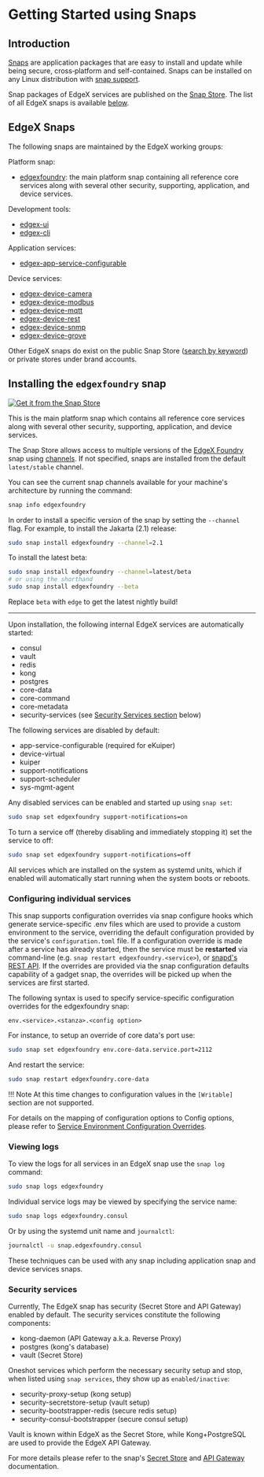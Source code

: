 # Getting Started using Snaps

## Introduction

[Snaps](https://snapcraft.io/docs) are application packages that are easy to install and update while being 
secure, cross‐platform and self-contained.
Snaps can be installed on any Linux distribution with [snap support](https://snapcraft.io/docs/installing-snapd).

Snap packages of EdgeX services are published on the [Snap Store](https://snapcraft.io). The list of all EdgeX snaps is available [below](#edgex-snaps).

## EdgeX Snaps
The following snaps are maintained by the EdgeX working groups:

Platform snap:

- [edgexfoundry](https://snapcraft.io/edgexfoundry): the main platform snap containing
all reference core services along with several other security, supporting, application, and device services.

Development tools:

- [edgex-ui](https://snapcraft.io/edgex-ui)
- [edgex-cli](https://snapcraft.io/edgex-cli)

Application services:

- [edgex-app-service-configurable](https://snapcraft.io/edgex-app-service-configurable)

Device services:

- [edgex-device-camera](https://snapcraft.io/edgex-device-camera)
- [edgex-device-modbus](https://snapcraft.io/edgex-device-modbus)
- [edgex-device-mqtt](https://snapcraft.io/edgex-device-mqtt)
- [edgex-device-rest](https://snapcraft.io/edgex-device-rest)
- [edgex-device-snmp](https://snapcraft.io/edgex-device-snmp)
- [edgex-device-grove](https://snapcraft.io/edgex-device-grove)

Other EdgeX snaps do exist on the public Snap Store ([search by keyword](https://snapcraft.io/search?q=edgex)) or private stores under brand accounts.

## Installing the `edgexfoundry` snap
[![Get it from the Snap Store](https://snapcraft.io/static/images/badges/en/snap-store-white.svg)](https://snapcraft.io/edgexfoundry)

This is the main platform snap which
contains all reference core services along with several other security, supporting, application, and device services.

The Snap Store allows access to multiple versions of the [EdgeX Foundry](https://snapcraft.io/edgexfoundry) snap using [channels](https://snapcraft.io/docs/channels). If not specified, snaps are installed
from the default `latest/stable` channel. 

You can see the current snap channels available for your machine's architecture by running the command:

```bash
snap info edgexfoundry
```

In order to install a specific version of the snap by setting the `--channel` flag.
For example, to install the Jakarta (2.1) release:

```bash
sudo snap install edgexfoundry --channel=2.1
```

To install the latest beta:
```bash
sudo snap install edgexfoundry --channel=latest/beta
# or using the shorthand
sudo snap install edgexfoundry --beta
```

Replace `beta` with `edge` to get the latest nightly build!

---

Upon installation, the following internal EdgeX services are automatically started:

- consul
- vault
- redis
- kong
- postgres
- core-data
- core-command
- core-metadata
- security-services (see [Security Services section](#security-services) below)

The following services are disabled by default:

- app-service-configurable (required for eKuiper)
- device-virtual
- kuiper
- support-notifications
- support-scheduler
- sys-mgmt-agent

Any disabled services can be enabled and started up using `snap set`:

```bash
sudo snap set edgexfoundry support-notifications=on
```

To turn a service off (thereby disabling and immediately stopping it) set the service to off:

```bash
sudo snap set edgexfoundry support-notifications=off
```

All services which are installed on the system as systemd units, which if enabled will automatically start running when the system boots or reboots.

### Configuring individual services
This snap supports configuration overrides via snap configure hooks which generate service-specific .env files which are used to
provide a custom environment to the service, overriding the default configuration provided by the service's `configuration.toml`
file. If a configuration override is made after a service has already started, then the service must be **restarted** via command-line
(e.g. `snap restart edgexfoundry.<service>`), or [snapd's REST API](https://snapcraft.io/docs/snapd-api). If the overrides are provided via the snap configuration defaults
capability of a gadget snap, the overrides will be picked up when the services are first started.

The following syntax is used to specify service-specific configuration overrides for the edgexfoundry snap:

```
env.<service>.<stanza>.<config option>
```

For instance, to setup an override of core data's port use:

```bash
sudo snap set edgexfoundry env.core-data.service.port=2112
```

And restart the service:

```bash 
sudo snap restart edgexfoundry.core-data
```

!!! Note
    At this time changes to configuration values in the `[Writable]` section are not supported.

For details on the mapping of configuration options to Config options, please refer to [Service Environment Configuration Overrides](https://github.com/edgexfoundry/edgex-go/blob/main/snap/README.md#configuration-overrides). 

### Viewing logs
To view the logs for all services in an EdgeX snap use the `snap log` command:

```bash
sudo snap logs edgexfoundry
```

Individual service logs may be viewed by specifying the service name:

```bash
sudo snap logs edgexfoundry.consul
```

Or by using the systemd unit name and `journalctl`:

```bash
journalctl -u snap.edgexfoundry.consul
```

These techniques can be used with any snap including application snap and device services snaps.

### Security services

Currently, The EdgeX snap has security (Secret Store and API Gateway) enabled by default. The security services constitute the following components:

- kong-daemon (API Gateway a.k.a. Reverse Proxy)
- postgres (kong's database)
- vault (Secret Store)

Oneshot services which perform the necessary security setup and stop, when listed using `snap services`, they show up as `enabled/inactive`:

- security-proxy-setup (kong setup)
- security-secretstore-setup (vault setup)
- security-bootstrapper-redis (secure redis setup)
- security-consul-bootstrapper (secure consul setup)

Vault is known within EdgeX as the Secret Store, while Kong+PostgreSQL are used to provide the EdgeX API Gateway.

For more details please refer to the snap's [Secret Store](https://github.com/edgexfoundry/edgex-go/blob/main/snap/README.md#secret-store) and [API Gateway](https://github.com/edgexfoundry/edgex-go/blob/main/snap/README.md#api-gateway) documentation.
